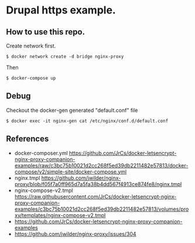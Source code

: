 # Drupal https example.

## How to use this repo.

Create network first.

```
$ docker network create -d bridge nginx-proxy
```

Then

```
$ docker-compose up
```

## Debug

Checkout the docker-gen generated "default.conf" file

~~~
$ docker exec -it nginx-gen cat /etc/nginx/conf.d/default.conf
~~~


## References

- docker-composer.yml https://github.com/JrCs/docker-letsencrypt-nginx-proxy-companion-examples/raw/c3bc75b10021d2cc268f5ed39db2211482e57813/docker-compose/v2/simple-site/docker-compose.yml
- nginx.tmpl https://github.com/jwilder/nginx-proxy/blob/f05f7a0ff965d7a5fa38b4dd567f4913ce874fe8/nginx.tmpl
- nginx-compose-v2.tmpl https://raw.githubusercontent.com/JrCs/docker-letsencrypt-nginx-proxy-companion-examples/c3bc75b10021d2cc268f5ed39db2211482e57813/volumes/proxy/templates/nginx-compose-v2.tmpl
- https://github.com/JrCs/docker-letsencrypt-nginx-proxy-companion-examples
- https://github.com/jwilder/nginx-proxy/issues/304
